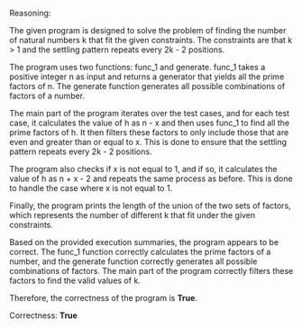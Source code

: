 Reasoning:

The given program is designed to solve the problem of finding the number of natural numbers k that fit the given constraints. The constraints are that k > 1 and the settling pattern repeats every 2k - 2 positions.

The program uses two functions: func_1 and generate. func_1 takes a positive integer n as input and returns a generator that yields all the prime factors of n. The generate function generates all possible combinations of factors of a number.

The main part of the program iterates over the test cases, and for each test case, it calculates the value of h as n - x and then uses func_1 to find all the prime factors of h. It then filters these factors to only include those that are even and greater than or equal to x. This is done to ensure that the settling pattern repeats every 2k - 2 positions.

The program also checks if x is not equal to 1, and if so, it calculates the value of h as n + x - 2 and repeats the same process as before. This is done to handle the case where x is not equal to 1.

Finally, the program prints the length of the union of the two sets of factors, which represents the number of different k that fit under the given constraints.

Based on the provided execution summaries, the program appears to be correct. The func_1 function correctly calculates the prime factors of a number, and the generate function correctly generates all possible combinations of factors. The main part of the program correctly filters these factors to find the valid values of k.

Therefore, the correctness of the program is **True**.

Correctness: **True**